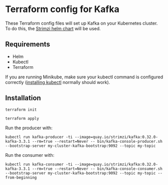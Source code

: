 # Terraform config for Kafka

These Terraform config files will set up Kafka on your Kubernetes cluster. To do this, the [Strimzi helm chart](https://github.com/strimzi/strimzi-kafka-operator/tree/main/helm-charts) will be used.

## Requirements

- Helm
- Kubectl
- Terraform

If you are running Minikube, make sure your kubectl command is configured correctly ([installing kubectl](https://kubernetes.io/docs/tasks/tools/install-kubectl-linux/#install-kubectl-binary-with-curl-on-linux) normally should work).

## Installation

```
terraform init
```
```
terraform apply
```

Run the producer with:

```
kubectl run kafka-producer -ti --image=quay.io/strimzi/kafka:0.32.0-kafka-3.3.1 --rm=true --restart=Never -- bin/kafka-console-producer.sh --bootstrap-server my-cluster-kafka-bootstrap:9092 --topic my-topic
```

Run the consumer with:

```
kubectl run kafka-consumer -ti --image=quay.io/strimzi/kafka:0.32.0-kafka-3.3.1 --rm=true --restart=Never -- bin/kafka-console-consumer.sh --bootstrap-server my-cluster-kafka-bootstrap:9092 --topic my-topic --from-beginning
```